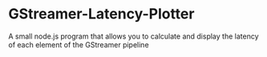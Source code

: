 # GStreamer-Latency-Plotter
A small node.js program that allows you to calculate and display the latency of each element of the GStreamer pipeline
